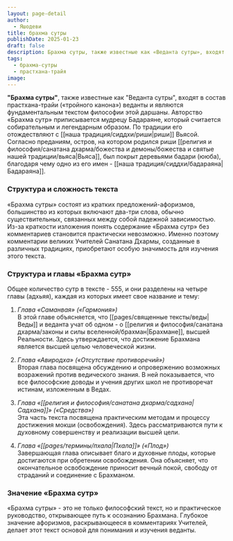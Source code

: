 ```yaml
---
layout: page-detail
author:
  - Яшодеви
title: брахма сутры
publishDate: 2025-01-23
draft: false
description: Брахма сутры, также известные как «Веданта сутры», входят в состав прастхана-трайи («тройного канона») веданты и являются фундаментальным текстом философии этой даршаны. Авторство «Брахма сутр» приписывается мудрецу Бадараяне, который считается собирательным и легендарным образом.
tags:
  - брахма-сутры
  - прастхана-трайя
image:
---
```

**"Брахма сутры"**, также известные как "Веданта сутры", входят в состав прастхана-трайи («тройного канона») веданты и являются фундаментальным текстом философии этой даршаны. Авторство «Брахма сутр» приписывается мудрецу Бадараяне, который считается собирательным и легендарным образом. По традиции его отождествляют с [[наша традиция/сиддхи/риши|риши]] Вьясой. Согласно преданиям, остров, на котором родился риши [[религия и философия/санатана дхарма/божества и демоны/божества и святые нашей традиции/вьяса|Вьяса]], был покрыт деревьями бадари (ююба), благодаря чему одно из его имен - [[наша традиция/сиддхи/бадараяна|Бадараяна]].

### Структура и сложность текста

«Брахма сутры» состоят из кратких предложений-афоризмов, большинство из которых включают два-три слова, обычно существительных, связанных между собой падежной зависимостью. Из-за краткости изложения понять содержание «Брахма сутр» без комментариев становится практически невозможно. Именно поэтому комментарии великих Учителей Санатана Дхармы, созданные в различных традициях, приобретают особую значимость для изучения этого текста.

### Структура и главы «Брахма сутр»

Общее количество сутр в тексте - 555, и они разделены на четыре главы (адхьяя), каждая из которых имеет свое название и тему:

1. *Глава «Саманвая» («Гармония»)*  
В этой главе объясняется, что [[pages/священные тексты/веды|Веды]] и веданта учат об одном - о [[религия и философия/санатана дхарма/законы и силы вселенной/брахман|Брахмане]], высшей Реальности. Здесь утверждается, что достижение Брахмана является высшей целью человеческой жизни.

2. *Глава «Авиродха» («Отсутствие противоречий»)*  
Вторая глава посвящена обсуждению и опровержению возможных возражений против ведического знания. В ней показывается, что все философские доводы и учения других школ не противоречат истинам, изложенным в Ведах.

3. *Глава «[[религия и философия/санатана дхарма/садхана|Садхана]]» («Средства»)*  
Эта часть текста посвящена практическим методам и процессу достижения мокши (освобождения). Здесь рассматриваются пути к духовному совершенству и реализации высшей цели.

4. *Глава «[[pages/термины/пхала|Пхала]]» («Плод»)*  
Завершающая глава описывает благо и духовные плоды, которые достигаются при обретении освобождения. Она объясняет, что окончательное освобождение приносит вечный покой, свободу от страданий и соединение с Брахманом.

### Значение «Брахма сутр»

«Брахма сутры» - это не только философский текст, но и практическое руководство, открывающее путь к осознанию Брахмана. Глубокое значение афоризмов, раскрывающееся в комментариях Учителей, делает этот текст основой для понимания и изучения веданты.